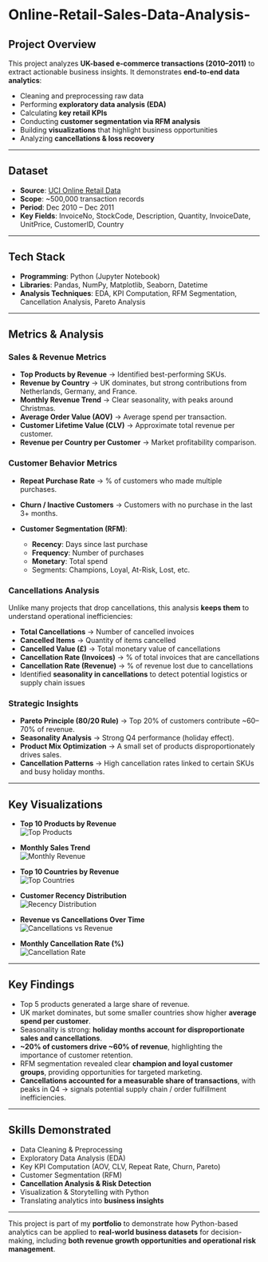 # Online-Retail-Sales-Data-Analysis-

## Project Overview

This project analyzes **UK-based e-commerce transactions (2010–2011)** to extract actionable business insights. It demonstrates **end-to-end data analytics**:

* Cleaning and preprocessing raw data
* Performing **exploratory data analysis (EDA)**
* Calculating **key retail KPIs**
* Conducting **customer segmentation via RFM analysis**
* Building **visualizations** that highlight business opportunities
* Analyzing **cancellations & loss recovery**

---

## Dataset

* **Source**: [UCI Online Retail Data](https://archive.ics.uci.edu/ml/datasets/online+retail)
* **Scope**: \~500,000 transaction records
* **Period**: Dec 2010 – Dec 2011
* **Key Fields**: InvoiceNo, StockCode, Description, Quantity, InvoiceDate, UnitPrice, CustomerID, Country

---

## Tech Stack

* **Programming**: Python (Jupyter Notebook)
* **Libraries**: Pandas, NumPy, Matplotlib, Seaborn, Datetime
* **Analysis Techniques**: EDA, KPI Computation, RFM Segmentation, Cancellation Analysis, Pareto Analysis

---

## Metrics & Analysis

### Sales & Revenue Metrics

* **Top Products by Revenue** → Identified best-performing SKUs.
* **Revenue by Country** → UK dominates, but strong contributions from Netherlands, Germany, and France.
* **Monthly Revenue Trend** → Clear seasonality, with peaks around Christmas.
* **Average Order Value (AOV)** → Average spend per transaction.
* **Customer Lifetime Value (CLV)** → Approximate total revenue per customer.
* **Revenue per Country per Customer** → Market profitability comparison.

### Customer Behavior Metrics

* **Repeat Purchase Rate** → % of customers who made multiple purchases.
* **Churn / Inactive Customers** → Customers with no purchase in the last 3+ months.
* **Customer Segmentation (RFM)**:

  * **Recency**: Days since last purchase
  * **Frequency**: Number of purchases
  * **Monetary**: Total spend
  * Segments: Champions, Loyal, At-Risk, Lost, etc.

### Cancellations Analysis

Unlike many projects that drop cancellations, this analysis **keeps them** to understand operational inefficiencies:

* **Total Cancellations** → Number of cancelled invoices
* **Cancelled Items** → Quantity of items cancelled
* **Cancelled Value (£)** → Total monetary value of cancellations
* **Cancellation Rate (Invoices)** → % of total invoices that are cancellations
* **Cancellation Rate (Revenue)** → % of revenue lost due to cancellations
* Identified **seasonality in cancellations** to detect potential logistics or supply chain issues

### Strategic Insights

* **Pareto Principle (80/20 Rule)** → Top 20% of customers contribute \~60–70% of revenue.
* **Seasonality Analysis** → Strong Q4 performance (holiday effect).
* **Product Mix Optimization** → A small set of products disproportionately drives sales.
* **Cancellation Patterns** → High cancellation rates linked to certain SKUs and busy holiday months.

---

## Key Visualizations  

- **Top 10 Products by Revenue**  
  ![Top Products](plots/top_products.png)  

- **Monthly Sales Trend**  
  ![Monthly Revenue](plots/monthly_revenue.png)  

- **Top 10 Countries by Revenue**  
  ![Top Countries](plots/top_countries.png)  

- **Customer Recency Distribution**  
  ![Recency Distribution](plots/recency_distribution.png)  

- **Revenue vs Cancellations Over Time**  
  ![Cancellations vs Revenue](plots/cancellations_vs_revenue.png)  

- **Monthly Cancellation Rate (%)**  
  ![Cancellation Rate](plots/cancellation_rate.png)  

---

## Key Findings

* Top 5 products generated a large share of revenue.
* UK market dominates, but some smaller countries show higher **average spend per customer**.
* Seasonality is strong: **holiday months account for disproportionate sales and cancellations**.
* **\~20% of customers drive \~60% of revenue**, highlighting the importance of customer retention.
* RFM segmentation revealed clear **champion and loyal customer groups**, providing opportunities for targeted marketing.
* **Cancellations accounted for a measurable share of transactions**, with peaks in Q4 → signals potential supply chain / order fulfillment inefficiencies.

---

## Skills Demonstrated

* Data Cleaning & Preprocessing
* Exploratory Data Analysis (EDA)
* Key KPI Computation (AOV, CLV, Repeat Rate, Churn, Pareto)
* Customer Segmentation (RFM)
* **Cancellation Analysis & Risk Detection**
* Visualization & Storytelling with Python
* Translating analytics into **business insights**

---

This project is part of my **portfolio** to demonstrate how Python-based analytics can be applied to **real-world business datasets** for decision-making, including **both revenue growth opportunities and operational risk management**.
